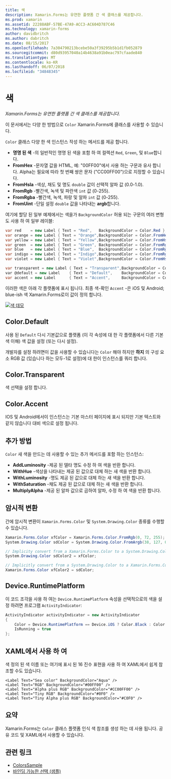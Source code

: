 ```yaml
---
title: 색
description: Xamarin.Forms는 유연한 플랫폼 간 색 클래스를 제공합니다.
ms.prod: xamarin
ms.assetid: 22288ABF-57BE-47A9-ACC3-AC604D787C46
ms.technology: xamarin-forms
author: davidbritch
ms.author: dabritch
ms.date: 08/15/2017
ms.openlocfilehash: 7a304790213bcebe50a3f39295b5b1d1fb052879
ms.sourcegitcommit: d80d93957040a14b4638a91b0eac797cfaade840
ms.translationtype: MT
ms.contentlocale: ko-KR
ms.lasthandoff: 06/07/2018
ms.locfileid: "34848345"
---
```

# <a name="colors"></a>색

_Xamarin.Forms는 유연한 플랫폼 간 색 클래스를 제공합니다._

이 문서에서는 다양 한 방법으로 `Color` Xamarin.Forms에 클래스를 사용할 수 있습니다.

`Color` 클래스 다양 한 색 인스턴스 작성 하는 메서드를 제공 합니다.

-  **명명 된 색** -의 일반적인 명명 된 색을 포함 하 여 컬렉션 `Red`, `Green`, 및 `Blue`합니다.
-  **FromHex** -문자열 값을 HTML, 예: "00FF00"에서 사용 하는 구문과 유사 합니다. Alpha는 필요에 따라 첫 번째 쌍은 문자 ("CC00FF00")으로 지정할 수 있습니다.
-  **FromHsla** -색상, 채도 및 명도 `double` 값이 선택적 알파 값 (0.0-1.0).
-  **FromRgb** -빨간색, 녹색 및 파란색 `int` 값 (0-255).
-  **FromRgba** -빨간색, 녹색, 파랑 및 알파 `int` 값 (0-255).
-  **FromUint** -단일 설정 `double` 값을 나타내는 **argb**합니다.

여기에 할당 된 일부 예제에서는 색을가 `BackgroundColor` 허용 되는 구문의 여러 변형도 사용 하 여 일부 레이블:

```csharp
var red    = new Label { Text = "Red",   BackgroundColor = Color.Red };
var orange = new Label { Text = "Orange",BackgroundColor = Color.FromHex("FF6A00") };
var yellow = new Label { Text = "Yellow",BackgroundColor = Color.FromHsla(0.167, 1.0, 0.5, 1.0) };
var green  = new Label { Text = "Green", BackgroundColor = Color.FromRgb (38, 127, 0) };
var blue   = new Label { Text = "Blue",  BackgroundColor = Color.FromRgba(0, 38, 255, 255) };
var indigo = new Label { Text = "Indigo",BackgroundColor = Color.FromRgb (0, 72, 255) };
var violet = new Label { Text = "Violet",BackgroundColor = Color.FromHsla(0.82, 1, 0.25, 1) };

var transparent = new Label { Text = "Transparent",BackgroundColor = Color.Transparent };
var @default = new Label    { Text = "Default",    BackgroundColor = Color.Default };
var accent = new Label      { Text = "Accent",     BackgroundColor = Color.Accent };
```

이러한 색은 아래 각 플랫폼에 표시 됩니다. 최종 색-확인 `Accent` -은 iOS 및 Android; blue-ish 색 Xamarin.Forms로이 값이 정의 합니다.

 [![색 데모](colors-images/colors-sml.png "색 데모")](colors-images/colors.png#lightbox "색 데모")

## <a name="colordefault"></a>Color.Default

사용 된 `Default` 다시 기본값으로 플랫폼 (이 각 속성에 대 한 각 플랫폼에서 다른 기본 색 이해) 색 값을 설정 (또는 다시 설정).

개발자를 설정 하려면이 값을 사용할 수 있습니다는 `Color` 해야 하지만 **하지** 의 구성 요소 RGB 값 (있습니다 하는 모두-1로 설정)에 대 한이 인스턴스를 쿼리 합니다.

## <a name="colortransparent"></a>Color.Transparent

색 선택을 설정 합니다.

## <a name="coloraccent"></a>Color.Accent

IOS 및 Android에서이 인스턴스는 기본 마스터 페이지에 표시 되지만 기본 텍스트와 같지 않습니다 대비 색으로 설정 됩니다.

## <a name="additional-methods"></a>추가 방법

`Color` 새 색을 만드는 데 사용할 수 있는 추가 메서드를 포함 하는 인스턴스:

-  **AddLuminosity** -제공 된 델타 명도 수정 하 여 색을 반환 합니다.
-  **WithHue** -색상을 나타내는 제공 된 값으로 대체 하는 새 색을 반환 합니다.
-  **WithLuminosity** -명도 제공 된 값으로 대체 하는 새 색을 반환 합니다.
-  **WithSaturation** -채도 제공 된 값으로 대체 하는 새 색을 반환 합니다.
-  **MultiplyAlpha** -제공 된 알파 값으로 곱하여 알파, 수정 하 여 색을 반환 합니다.

## <a name="implicit-conversions"></a>암시적 변환

간에 암시적 변환이 `Xamarin.Forms.Color` 및 `System.Drawing.Color` 종류를 수행할 수 있습니다.

```csharp
Xamarin.Forms.Color xfColor = Xamarin.Forms.Color.FromRgb(0, 72, 255);
System.Drawing.Color sdColor = System.Drawing.Color.FromArgb(38, 127, 0);

// Implicity convert from a Xamarin.Forms.Color to a System.Drawing.Color
System.Drawing.Color sdColor2 = xfColor;

// Implicitly convert from a System.Drawing.Color to a Xamarin.Forms.Color
Xamarin.Forms.Color xfColor2 = sdColor;
```

## <a name="deviceruntimeplatform"></a>Device.RuntimePlatform

이 코드 조각을 사용 하 여는 `Device.RuntimePlatform` 속성을 선택적으로의 색을 설정 하려면 프로그램 `ActivityIndicator`:

```csharp
ActivityIndicator activityIndicator = new ActivityIndicator
{
    Color = Device.RuntimePlatform == Device.iOS ? Color.Black : Color.Default,
    IsRunning = true
};
```

## <a name="using-from-xaml"></a>XAML에서 사용 하 여

색 정의 된 색 이름 또는 여기에 표시 된 16 진수 표현을 사용 하 여 XAML에서 쉽게 참조할 수도 있습니다.

```xaml
<Label Text="Sea color" BackgroundColor="Aqua" />
<Label Text="RGB" BackgroundColor="#00FF00" />
<Label Text="Alpha plus RGB" BackgroundColor="#CC00FF00" />
<Label Text="Tiny RGB" BackgroundColor="#0F0" />
<Label Text="Tiny Alpha plus RGB" BackgroundColor="#C0F0" />
```

## <a name="summary"></a>요약

Xamarin.Forms는 `Color` 클래스 플랫폼 인식 색 참조를 생성 하는 데 사용 됩니다. 공유 코드 및 XAML에서 사용할 수 있습니다.


## <a name="related-links"></a>관련 링크

- [ColorsSample](https://developer.xamarin.com/samples/WorkingWithColors)
- [바인딩 가능한 선택 (샘플)](https://developer.xamarin.com/samples/xamarin-forms/UserInterface/BindablePicker/)
